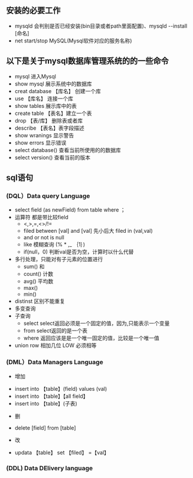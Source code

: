 ## 安装的必要工作

+ mysqld 会判别是否已经安装(bin目录或者path里面配置)、mysqld --install [命名]
+ net start/stop MySQL(Mysql软件对应的服务名称)

## 以下是关于mysql数据库管理系统的的一些命令

+ mysql 进入Mysql
+ show mysql 展示系统中的数据库
+ creat database 【库名】 创建一个库
+ use 【库名】 连接一个库
+ show tables 展示库中的表
+ create table 【表名】建立一个表
+ drop 【表/库】 删除表或者库
+ describe 【表名】表字段描述
+ show wranings 显示警告
+ show errors 显示错误
+ select database() 查看当前所使用的的数据库
+ select version() 查看当前的版本


## sql语句
### (DQL）Data	query Language
 - select field (as newField) from table where ；
 - 运算符 都是带比较field
   + <,>,=,<>/!=
   + filed between [val] and [val] 先小后大 filed in (val,val)  
   +  and or not is null
   + like 模糊查询 (%  * ,_ ｛1｝) 
   + if(null，0) 判断val是否为空，计算时以什么代替
 - 多行处理，只能对有子元素的位置进行
	+ sum()  和
	+ count() 计数
	+ avg() 平均数
	+ max()
	+ min()
 - distinst 区别不能重复
 - 多变查询
 - 子查询
	+ select select返回必须是一个固定的值，因为,只能表示一个变量
	+ from select返回的是一个表
	+ where 返回应该是是一个唯一固定的值，比较是一个唯一值
 - union row 相加几位 LOW 必须相等

### (DML）Data Managers Language
 - 增加 
  +	insert into 【table】(field) values (val)
  +	insert into 【table】【all field】
  +	insert into 【table】(子表)
-   删
  + delete [field] from [table]
-  改
  + updata 【table】 set 【filed】 =【val】
### (DDL) Data DElivery language 
